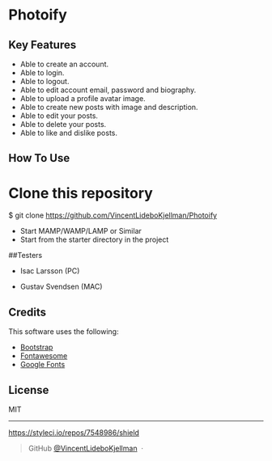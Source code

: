 # Photoify

<!-- ![alt text](https://github.com/VincentLideboKjellman/Photoify/tree/master/Screenshots/screen1.png)
![alt text](relative/Photoify/tree/master/Screenshots/screen2.png)

![Alt text](relative/path/to/img.jpg?raw=true "Title") -->

## Key Features

* Able to create an account.
* Able to login.
* Able to logout.  
* Able to edit account email, password and biography.
* Able to upload a profile avatar image.
* Able to create new posts with image and description.
* Able to edit your posts.  
* Able to delete your posts.  
* Able to like and dislike posts.


## How To Use


# Clone this repository
$ git clone https://github.com/VincentLideboKjellman/Photoify

- Start MAMP/WAMP/LAMP or Similar
- Start from the starter directory in the project

##Testers

* Isac Larsson (PC)

* Gustav Svendsen (MAC)

## Credits

This software uses the following:

- [Bootstrap](https://getbootstrap.com/)
- [Fontawesome](https://fontawesome.com/)
- [Google Fonts](https://fonts.google.com/)


## License

MIT

---

https://styleci.io/repos/7548986/shield
> GitHub [@VincentLideboKjellman](https://github.com/VincentLideboKjellman) &nbsp;&middot;&nbsp;
